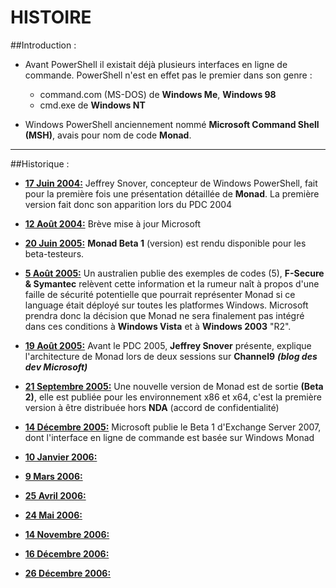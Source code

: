 # HISTOIRE

##Introduction : 

- Avant PowerShell il existait déjà plusieurs interfaces en ligne de commande. PowerShell n'est en effet pas le premier dans son genre : 
  - command.com (MS-DOS) de **Windows Me**, **Windows 98**
  - cmd.exe de **Windows NT** 

- Windows PowerShell anciennement nommé **Microsoft Command Shell (MSH)**, avais pour nom de code **Monad**.

---
##Historique :

- **<u>17 Juin 2004:</u>** Jeffrey Snover, concepteur de Windows PowerShell, fait pour la première fois une présentation détaillée de **Monad**. La première version fait donc son apparition lors du PDC 2004
</ul>

- **<u>12 Août 2004:</u>** Brève mise à jour Microsoft
</ul>

- **<u>20 Juin 2005:</u>** **Monad Beta 1** (version) est rendu disponible pour les beta-testeurs.
</ul>

- **<u>5 Août 2005:</u>** Un australien publie des exemples de codes (5), **F-Secure & Symantec** relèvent cette information et la rumeur naît à propos d'une faille de sécurité potentielle que pourrait représenter Monad si ce language était déployé sur toutes les platformes Windows. Microsoft prendra donc la décision que Monad ne sera finalement pas intégré dans ces conditions à **Windows Vista** et à **Windows 2003** "R2".
</ul>

- **<u>19 Août 2005:</u>** Avant le PDC 2005, **Jeffrey Snover** présente, explique l'architecture de Monad lors de deux sessions sur **Channel9** ***(blog des dev Microsoft)***
</ul>

- **<u>21 Septembre 2005:</u>** Une nouvelle version de Monad est de sortie **(Beta 2)**, elle est publiée pour les environnement x86 et x64, c'est la première version à être distribuée hors **NDA**  (accord de confidentialité)
</ul>

- **<u>14 Décembre 2005:</u>** Microsoft publie le Beta 1 d'Exchange Server 2007, dont l'interface en ligne de commande est basée sur Windows Monad
</ul>

- **<u>10 Janvier 2006:</u>** 
</ul>

- **<u>9 Mars 2006:</u>**
</ul>

- **<u>25 Avril 2006:</u>**
</ul>

- **<u>24 Mai 2006:</u>**
</ul>

- **<u>14 Novembre 2006:</u>**
</ul>

- **<u>16 Décembre 2006:</u>**
</ul>

- **<u>26 Décembre 2006:</u>**
  


